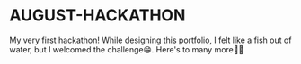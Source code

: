 # AUGUST-HACKATHON
My very first hackathon! While designing this portfolio, I felt like a fish out of water, but I welcomed the challenge😁. Here's to many more👏🏾
